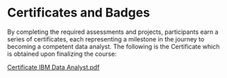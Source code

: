 # Certificates and Badges

By completing the required assessments and projects, participants earn a series of certificates, each representing a milestone in the journey to becoming a competent data analyst. The following is the Certificate which is obtained upon finalizing the course:

[Certificate IBM Data Analyst.pdf](https://github.com/JoshR1994/IBM_Data_Analyst_Course/files/11552904/Certificate.IBM.Data.Analyst.pdf)
